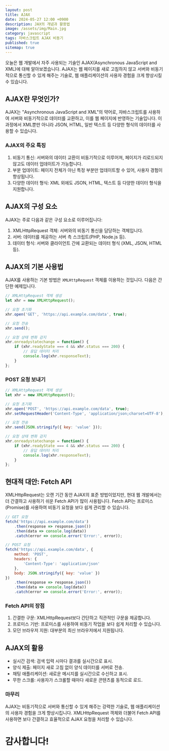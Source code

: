 ```yaml
---
layout: post
title: AJAX
date: 2024-05-27 12:00 +0900
description: JAX의 개념과 활용법
image: /assets/img/Main.jpg
category: javascript
tags: 자바스크립트 AJAX 비동기
published: true
sitemap: true
---
```


오늘은 웹 개발에서 자주 사용되는 기술인 AJAX(Asynchronous JavaScript and XML)에 대해 알아보겠습니다. AJAX는 웹 페이지를 새로 고침하지 않고 서버와 비동기적으로 통신할 수 있게 해주는 기술로, 웹 애플리케이션의 사용자 경험을 크게 향상시킬 수 있습니다.

## AJAX란 무엇인가?
AJAX는 "Asynchronous JavaScript and XML"의 약어로, 자바스크립트를 사용하여 서버와 비동기적으로 데이터를 교환하고, 이를 웹 페이지에 반영하는 기술입니다. 이 과정에서 XML뿐만 아니라 JSON, HTML, 일반 텍스트 등 다양한 형식의 데이터를 사용할 수 있습니다.

### AJAX의 주요 특징
1. 비동기 통신: 서버와의 데이터 교환이 비동기적으로 이루어져, 페이지가 리로드되지 않고도 데이터 업데이트가 가능합니다.
2. 부분 업데이트: 페이지 전체가 아닌 특정 부분만 업데이트할 수 있어, 사용자 경험이 향상됩니다.
3. 다양한 데이터 형식: XML 외에도 JSON, HTML, 텍스트 등 다양한 데이터 형식을 지원합니다.

## AJAX의 구성 요소
AJAX는 주로 다음과 같은 구성 요소로 이루어집니다:

1. XMLHttpRequest 객체: 서버와의 비동기 통신을 담당하는 객체입니다.
2. 서버: 데이터를 제공하는 서버 측 스크립트(PHP, Node.js 등).
3. 데이터 형식: 서버와 클라이언트 간에 교환되는 데이터 형식 (XML, JSON, HTML 등).

## AJAX의 기본 사용법
AJAX를 사용하는 기본 방법은 `XMLHttpRequest` 객체를 이용하는 것입니다. 다음은 간단한 예제입니다.
```javascript
// XMLHttpRequest 객체 생성
let xhr = new XMLHttpRequest();

// 요청 초기화
xhr.open('GET', 'https://api.example.com/data', true);

// 요청 전송
xhr.send();

// 요청 상태 변화 감지
xhr.onreadystatechange = function() {
    if (xhr.readyState === 4 && xhr.status === 200) {
        // 응답 데이터 처리
        console.log(xhr.responseText);
    }
};
```
### POST 요청 보내기
```javascript
// XMLHttpRequest 객체 생성
let xhr = new XMLHttpRequest();

// 요청 초기화
xhr.open('POST', 'https://api.example.com/data', true);
xhr.setRequestHeader('Content-Type', 'application/json;charset=UTF-8');

// 요청 전송
xhr.send(JSON.stringify({ key: 'value' }));

// 요청 상태 변화 감지
xhr.onreadystatechange = function() {
    if (xhr.readyState === 4 && xhr.status === 200) {
        // 응답 데이터 처리
        console.log(xhr.responseText);
    }
};
```

## 현대적 대안: Fetch API
XMLHttpRequest는 오랜 기간 동안 AJAX의 표준 방법이었지만, 현대 웹 개발에서는 더 간결하고 사용하기 쉬운 Fetch API가 많이 사용됩니다. Fetch API는 프로미스(Promise)를 사용하여 비동기 요청을 보다 쉽게 관리할 수 있습니다.
```javascript
// GET 요청
fetch('https://api.example.com/data')
    .then(response => response.json())
    .then(data => console.log(data))
    .catch(error => console.error('Error:', error));

// POST 요청
fetch('https://api.example.com/data', {
    method: 'POST',
    headers: {
        'Content-Type': 'application/json'
    },
    body: JSON.stringify({ key: 'value' })
})
    .then(response => response.json())
    .then(data => console.log(data))
    .catch(error => console.error('Error:', error));
```
### Fetch API의 장점
1. 간결한 구문: XMLHttpRequest보다 간단하고 직관적인 구문을 제공합니다.
2. 프로미스 기반: 프로미스를 사용하여 비동기 작업을 보다 쉽게 처리할 수 있습니다.
3. 모던 브라우저 지원: 대부분의 최신 브라우저에서 지원됩니다.

## AJAX의 활용
- 실시간 검색: 검색 입력 시마다 결과를 실시간으로 표시.
- 양식 제출: 페이지 새로 고침 없이 양식 데이터를 서버로 전송.
- 채팅 애플리케이션: 새로운 메시지를 실시간으로 수신하고 표시.
- 무한 스크롤: 사용자가 스크롤할 때마다 새로운 콘텐츠를 동적으로 로드.


### 마무리
AJAX는 비동기적으로 서버와 통신할 수 있게 해주는 강력한 기술로, 웹 애플리케이션의 사용자 경험을 크게 향상시킵니다. XMLHttpRequest 객체와 더불어 Fetch API를 사용하면 보다 간결하고 효율적으로 AJAX 요청을 처리할 수 있습니다. 
# 감사합니다!
